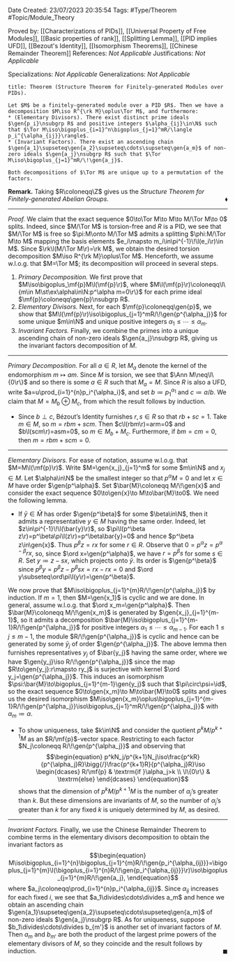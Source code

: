 <div class="topSpace"></div>

Date Created: 23/07/2023 20:35:54
Tags: #Type/Theorem #Topic/Module_Theory

Proved by: [[Characterizations of PIDs]], [[Universal Property of Free Modules]], [[Basic properties of rank]], [[Splitting Lemma]], [[PID implies UFD]], [[Bezout's Identity]], [[Isomorphism Theorems]], [[Chinese Remainder Theorem]]
References: <i>Not Applicable</i>
Justifications: <i>Not Applicable</i>

Specializations: <i>Not Applicable</i>
Generalizations: <i>Not Applicable</i>

``` ad-Theorem
title: Theorem (Structure Theorem for Finitely-generated Modules over PIDs).

Let $M$ be a finitely-generated module over a PID $R$. Then we have a decomposition $M\iso R^{\rk M}\oplus\Tor M$, and furthermore:
* (Elementary Divisors). There exist distinct prime ideals $\gen{p_i}\nsubgrp R$ and positive integers $\alpha_{ij}\in\N$ such that $\Tor M\iso\bigoplus_{i=1}^n\bigoplus_{j=1}^mR/\langle p_i^{\alpha_{ij}}\rangle$.
* (Invariant Factors). There exist an ascending chain $\gen{a_1}\supseteq\gen{a_2}\supseteq\cdots\supseteq\gen{a_m}$ of non-zero ideals $\gen{a_j}\nsubgrp R$ such that $\Tor M\iso\bigoplus_{j=1}^mR/\!\gen{a_j}$.

Both decompositions of $\Tor M$ are unique up to a permutation of the factors.

```

<b>Remark.</b> Taking $R\coloneqq\Z$ gives us the <i>Structure Theorem for Finitely-generated Abelian Groups</i>.<span style="float:right;">$\blacklozenge$</span>

---

<i>Proof.</i> We claim that the exact sequence $0\to\Tor M\to M\to M/\Tor M\to 0$ splits. Indeed, since $M/\Tor M$ is torsion-free and $R$ is a PID, we see that $M/\Tor M$ is free so $\pi:M\onto M/\Tor M$ admits a splitting $\phi:M/\Tor M\to M$ mapping the basis elements $e_i\mapsto m_i\in\pi^{-1}\!\l(e_i\r)\in M$. Since $\rk\l(M/\Tor M\r)=\rk M$, we obtain the desired torsion decomposition $M\iso R^{\rk M}\oplus\Tor M$. Henceforth, we assume w.l.o.g. that $M=\Tor M$; its decomposition will proceed in several steps.
1. <i>Primary Decomposition.</i> We first prove that $M\iso\bigoplus_\mf{p}M\l(\mf{p}\r)$, where $M\l(\mf{p}\r)\coloneqq\l\{m\in M\st\ex\alpha\in\N:p^\alpha m=0\r\}$ for each prime ideal $\mf{p}\coloneqq\gen{p}\nsubgrp R$.
2. <i>Elementary Divisors.</i> Next, for each $\mf{p}\coloneqq\gen{p}$, we show that $M\l(\mf{p}\r)\iso\bigoplus_{j=1}^mR/\!\gen{p^{\alpha_j}}$ for some unique $m\in\N$ and unique positive integers $\alpha_1\leq\cdots\leq\alpha_m$.
3. <i>Invariant Factors.</i> Finally, we combine the primes into a unique ascending chain of non-zero ideals $\gen{a_j}\nsubgrp R$, giving us the invariant factors decomposition of $M$.

---

<i>Primary Decomposition.</i> For all $a\in R$, let $M_a$ denote the kernel of the endomorphism $m\mapsto am$. Since $M$ is torsion, we see that $\Ann M\neq\l\{0\r\}$ and so there is some $a\in R$ such that $M_a=M$. Since $R$ is also a UFD, write $a=u\prod_{i=1}^{n}p_i^{\alpha_i}$, and set $b\coloneqq p_1^{\alpha_1}$ and $c\coloneqq a/b$. We claim that $M=M_b\oplus M_c$, from which the result follows by induction.
* Since $b\perp c$, Bézout’s Identity furnishes $r,s\in R$ so that $rb+sc=1$. Take $m\in M$, so $m=rbm+scm$. Then $c\l(rbm\r)=arm=0$ and $b\l(scm\r)=asm=0$, so $m\in M_b+M_c$. Furthermore, if $bm=cm=0$, then $m=rbm+scm=0$.

---

<i>Elementary Divisors.</i> For ease of notation, assume w.l.o.g. that $M=M\l(\mf{p}\r)$. Write $M=\gen{x_j}_{j=1}^m$ for some $m\in\N$ and $x_j\in M$. Let $\alpha\in\N$ be the smallest integer so that $p^\alpha M=0$ and let $x\in M$ have order $\gen{p^\alpha}$. Set $\bar{M}\coloneqq M/\!\gen{x}$ and consider the exact sequence $0\to\gen{x}\to M\to\bar{M}\to0$. We need the following lemma.
* If $\bar{y}\in\bar{M}$ has order $\gen{p^\beta}$ for some $\beta\in\N$, then it admits a representative $y\in M$ having the same order. Indeed, let $z\in\pi^{-1}\!\l(\bar{y}\r)$, so $\pi\l(p^\beta z\r)=p^\beta\pi\l(z\r)=p^\beta\bar{y}=0$ and hence $p^\beta z\in\gen{x}$. Thus $p^\beta z=rx$ for some $r\in R$. Observe that $0=p^\alpha z=p^{\alpha-\beta}rx$, so, since $\ord x=\gen{p^\alpha}$, we have $r=p^\beta s$ for some $s\in R$. Set $y\coloneqq z-sx$, which projects onto $\bar{y}$. Its order is $\gen{p^\beta}$ since $p^\beta y=p^\beta z-p^\beta sx=rx-rx=0$ and $\ord y\subseteq\ord\pi\l(y\r)=\gen{p^\beta}$.

We now prove that $M\iso\bigoplus_{j=1}^{m}R/\!\gen{p^{\alpha_j}}$ by induction. If $m=1$, then $M=\gen{x_1}$ is cyclic and we are done. In general, assume w.l.o.g. that $\ord x_m=\gen{p^\alpha}$. Then $\bar{M}\coloneqq M/\!\gen{x_m}$ is generated by $\gen{x_j}_{j=1}^{m-1}$, so it admits a decomposition $\bar{M}\iso\bigoplus_{j=1}^{m-1}R/\!\gen{p^{\alpha_j}}$ for positive integers $\alpha_1\leq\cdots\leq\alpha_{m-1}$. For each $1\leq j\leq m-1$, the module $R/\!\gen{p^{\alpha_j}}$ is cyclic and hence can be generated by some $\bar{y}_j$ of order $\gen{p^{\alpha_j}}$. The above lemma then furnishes representatives $y_j$ of $\bar{y_j}$ having the same order, where we have $\gen{y_j}\iso R/\!\gen{p^{\alpha_j}}$ since the map $R\to\gen{y_j}:r\mapsto ry_j$ is surjective with kernel $\ord y_j=\gen{p^{\alpha_j}}$. This induces an isomorphism $\psi:\bar{M}\to\bigoplus_{j=1}^{m-1}\gen{y_j}$ such that $\pi\circ\psi=\id$, so the exact sequence $0\to\gen{x_m}\to M\to\bar{M}\to0$ splits and gives us the desired isomorphism $M\iso\gen{x_m}\oplus\bigoplus_{j=1}^{m-1}R/\!\gen{p^{\alpha_j}}\iso\bigoplus_{j=1}^mR/\!\gen{p^{\alpha_j}}$ with $\alpha_m\coloneqq\alpha$.
* To show uniqueness, take $k\in\N$ and consider the quotient $p^kM/p^{k+1}M$ as an $R/\mf{p}$-vector space. Restricting to each factor $N_j\coloneqq R/\!\gen{p^{\alpha_j}}$ and observing that
$$\begin{equation}
    p^kN_j/p^{k+1}N_j\iso\frac{p^kR}{p^{\alpha_j}R}\bigg{/}\frac{p^{k+1}R}{p^{\alpha_j}R}\iso
    \begin{dcases}
        R/\mf{p} & \textrm{if }\alpha_j>k \\
        \l\{0\r\} & \textrm{else}
    \end{dcases}
\end{equation}$$
shows that the dimension of $p^kM/p^{k+1}M$ is the number of $\alpha_j$’s greater than $k$. But these dimensions are invariants of $M$, so the number of $\alpha_j$’s greater than $k$ for any fixed $k$ is uniquely determined by $M$, as desired.

---

<i>Invariant Factors.</i> Finally, we use the Chinese Remainder Theorem to combine terms in the elementary divisors decomposition to obtain the invariant factors as
$$\begin{equation}
    M\iso\bigoplus_{i=1}^{n}\bigoplus_{j=1}^{m}R/\!\gen{p_i^{\alpha_{ij}}}=\bigoplus_{j=1}^{m}\l(\bigoplus_{i=1}^{n}R/\!\gen{p_i^{\alpha_{ij}}}\r)\iso\bigoplus_{j=1}^{m}R/\!\gen{a_j},
\end{equation}$$
where $a_j\coloneqq\prod_{i=1}^{n}p_i^{\alpha_{ij}}$. Since $\alpha_{ij}$ increases for each fixed $i$, we see that $a_1\divides\cdots\divides a_m$ and hence we obtain an ascending chain $\gen{a_1}\supseteq\gen{a_2}\supseteq\cdots\supseteq\gen{a_m}$ of non-zero ideals $\gen{a_j}\nsubgrp R$. As for uniqueness, suppose $b_1\divides\cdots\divides b_{m'}$ is another set of invariant factors of $M$. Then $a_m$ and $b_{m'}$ are both the product of the largest prime powers of the elementary divisors of $M$, so they coincide and the result follows by induction.<span style="float:right;">$\blacksquare$</span>
